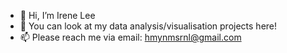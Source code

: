 - 👋 Hi, I’m Irene Lee
- 👀 You can look at my data analysis/visualisation projects here!
- 📫 Please reach me via email: hmynmsrnl@gmail.com

<!---
leezcak/leezcak is a ✨ special ✨ repository because its `README.md` (this file) appears on your GitHub profile.
You can click the Preview link to take a look at your changes.
--->

